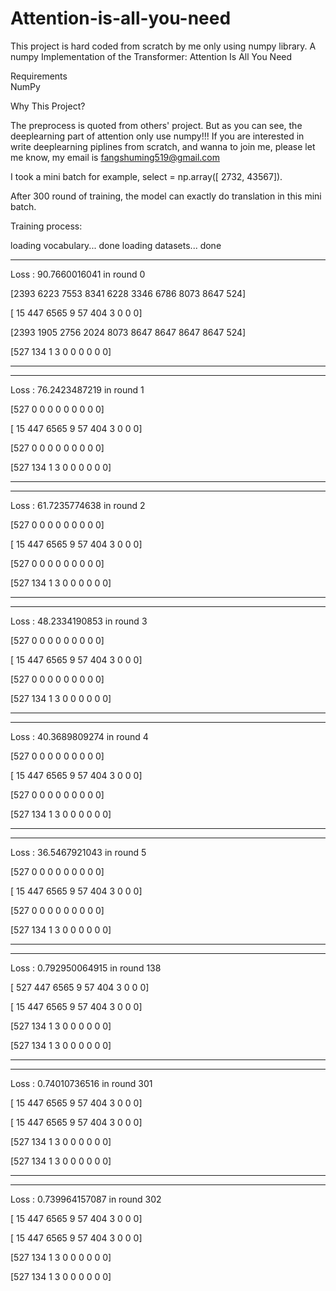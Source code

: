 # Attention-is-all-you-need
This project is hard coded from scratch by me only using numpy library.
A numpy Implementation of the Transformer: Attention Is All You Need

Requirements                                                                                                                               
NumPy

Why This Project?

The preprocess is quoted from others' project. But as you can see, the deeplearning part of attention only use numpy!!!  If you are interested in write deeplearning piplines from scratch, and wanna to join me, please let me know, my email is fangshuming519@gmail.com

I took a mini batch for example, select = np.array([ 2732, 43567]).

After 300 round of training, the model can exactly do translation in this mini batch.

Training process:

loading vocabulary...
done
loading datasets...
done

-----------------------
Loss :  90.7660016041  in round  0

[2393 6223 7553 8341 6228 3346 6786 8073 8647  524]

[  15  447 6565    9   57  404    3    0    0    0]

[2393 1905 2756 2024 8073 8647 8647 8647 8647  524]

[527 134   1   3   0   0   0   0   0   0]

-----------------------
-----------------------
Loss :  76.2423487219  in round  1

[527   0   0   0   0   0   0   0   0   0]

[  15  447 6565    9   57  404    3    0    0    0]

[527   0   0   0   0   0   0   0   0   0]

[527 134   1   3   0   0   0   0   0   0]

-----------------------
-----------------------

Loss :  61.7235774638  in round  2

[527   0   0   0   0   0   0   0   0   0]

[  15  447 6565    9   57  404    3    0    0    0]

[527   0   0   0   0   0   0   0   0   0]

[527 134   1   3   0   0   0   0   0   0]

-----------------------
-----------------------

Loss :  48.2334190853  in round  3

[527   0   0   0   0   0   0   0   0   0]

[  15  447 6565    9   57  404    3    0    0    0]

[527   0   0   0   0   0   0   0   0   0]

[527 134   1   3   0   0   0   0   0   0]

-----------------------
-----------------------

Loss :  40.3689809274  in round  4

[527   0   0   0   0   0   0   0   0   0]

[  15  447 6565    9   57  404    3    0    0    0]

[527   0   0   0   0   0   0   0   0   0]

[527 134   1   3   0   0   0   0   0   0]

-----------------------
-----------------------

Loss :  36.5467921043  in round  5

[527   0   0   0   0   0   0   0   0   0]

[  15  447 6565    9   57  404    3    0    0    0]

[527   0   0   0   0   0   0   0   0   0]

[527 134   1   3   0   0   0   0   0   0]

-----------------------
-----------------------

Loss :  0.792950064915  in round  138

[ 527  447 6565    9   57  404    3    0    0    0] 

[  15  447 6565    9   57  404    3    0    0    0]

[527 134   1   3   0   0   0   0   0   0]

[527 134   1   3   0   0   0   0   0   0]

-----------------------
-----------------------

Loss :  0.74010736516  in round  301

[  15  447 6565    9   57  404    3    0    0    0]

[  15  447 6565    9   57  404    3    0    0    0]

[527 134   1   3   0   0   0   0   0   0]

[527 134   1   3   0   0   0   0   0   0]

-----------------------
-----------------------

Loss :  0.739964157087  in round  302

[  15  447 6565    9   57  404    3    0    0    0]

[  15  447 6565    9   57  404    3    0    0    0]

[527 134   1   3   0   0   0   0   0   0]

[527 134   1   3   0   0   0   0   0   0]
